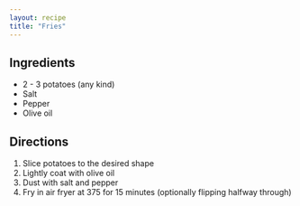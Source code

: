 ```yaml
---
layout: recipe
title: "Fries"
---
```


## Ingredients

- 2 - 3 potatoes (any kind)
- Salt
- Pepper
- Olive oil

## Directions

1. Slice potatoes to the desired shape
2. Lightly coat with olive oil
3. Dust with salt and pepper
4. Fry in air fryer at 375 for 15 minutes (optionally flipping halfway through) 
